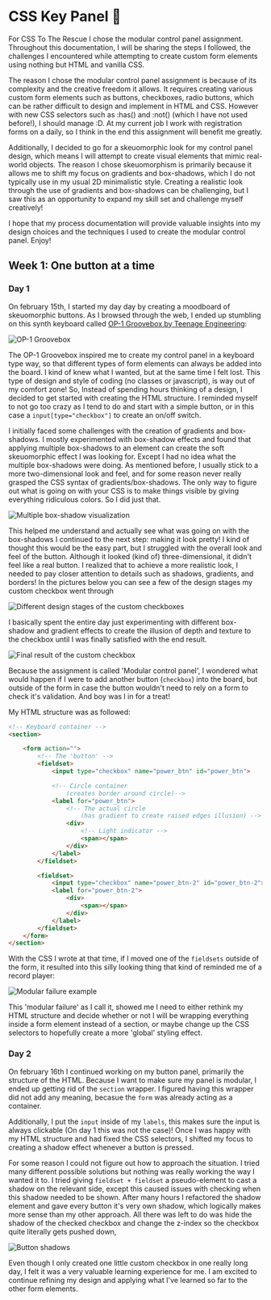 # CSS Key Panel :art:

For CSS To The Rescue I chose the modular control panel assignment. Throughout this documentation, I will be sharing the steps I followed, the challenges I encountered while attempting to create custom form elements using nothing but HTML and vanilla CSS.

The reason I chose the modular control panel assignment is because of its complexity and the creative freedom it allows. It requires creating various custom form elements such as buttons, checkboxes, radio buttons, which can be rather difficult to design and implement in HTML and CSS. However with new CSS selectors such as :has() and :not() (which I have not used before!), I should manage :D. At my current job I work with registration forms on a daily, so I think in the end this assignment will benefit me greatly. 

Additionally, I decided to go for a skeuomorphic look for my control panel design, which means I will attempt to create visual elements that mimic real-world objects.
The reason I chose skeuomorphism is primarily because it allows me to shift my focus on gradients and box-shadows, which I do not typically use in my usual 2D minimalistic style. Creating a realistic look through the use of gradients and box-shadows can be challenging, but I saw this as an opportunity to expand my skill set and challenge myself creatively!

I hope that my process documentation will provide valuable insights into my design choices and the techniques I used to create the modular control panel. Enjoy!

## Week 1: One button at a time
### Day 1
On february 15th, I started my day day by creating a moodboard of skeuomorphic buttons. As I browsed through the web, I ended up stumbling on this synth keyboard called [OP-1 Groovebox by Teenage Engineering](https://teenage.engineering/products/op-1):

![OP-1 Groovebox](../docs/assets/op1_groovebox.webp)

The OP-1 Groovebox inspired me to create my control panel in a keyboard type way, so that different types of form elements can always be added into the board. I kind of knew what I wanted, but at the same time I felt lost. This type of design and style of coding (no classes or javascript), is way out of my comfort zone! So, Instead of spending hours thinking of a design, I decided to get started with creating the HTML structure. I reminded myself to not go too crazy as I tend to do and start with a simple button, or in this case a `input[type="checkbox"]` to create an on/off switch.

I initially faced some challenges with the creation of gradients and box-shadows. I mostly experimented with box-shadow effects and found that applying multiple box-shadows to an element can create the soft skeuomorphic effect I was looking for. Except I had no idea what the multiple box-shadows were doing. As mentioned before, I usually stick to a more two-dimensional look and feel, and for some reason never really grasped the CSS syntax of gradients/box-shadows. The only way to figure out what is going on with your CSS is to make things visible by giving everything ridiculous colors. So I did just that.

![Multiple box-shadow visualization](../docs/assets/boxshadow-visualization.png)

This helped me understand and actually see what was going on with the box-shadows I continued to the next step: making it look pretty! I kind of thought this would be the easy part, but I struggled with the overall look and feel of the button. Although it looked (kind of) three-dimensional, it didn't feel like a real button. I realized that to achieve a more realistic look, I needed to pay closer attention to details such as shadows, gradients, and borders! In the pictures below you can see a few of the design stages my custom checkbox went through

![Different design stages of the custom checkboxes](../docs/assets/button-design-phases.png)

I basically spent the entire day just experimenting with different box-shadow and gradient effects to create the illusion of depth and texture to the checkbox until I was finally satisfied with the end result.

![Final result of the custom checkbox](../docs/assets/custom-checkbox-demo.gif)

Because the assignment is called 'Modular control panel', I wondered what would happen if I were to add another button (`checkbox`) into the board, but outside of the form in case the button wouldn't need to rely on a form to check it's validation. And boy was I in for a treat!

My HTML structure was as followed:

```html
<!-- Keyboard container -->
<section>

    <form action="">
        <!-- The 'button' -->
        <fieldset>
            <input type="checkbox" name="power_btn" id="power_btn">

            <!-- Circle container 
                (creates border around circle)-->
            <label for="power_btn">
                <!-- The actual circle 
                    (has gradient to create raised edges illusion) -->
                <div>
                    <!-- Light indicator -->
                    <span></span>
                </div>
            </label>
        </fieldset>

        <fieldset>
            <input type="checkbox" name="power_btn-2" id="power_btn-2">
            <label for="power_btn-2">
                <div>
                    <span></span>
                </div>
            </label>
        </fieldset>
    </form>
</section>
```

With the CSS I wrote at that time, if I moved one of the `fieldsets` outside of the form, it resulted into this silly looking thing that kind of reminded me of a record player:

![Modular failure example](../docs/assets/modular-failure.png)

This 'modular failure' as I call it, showed me I need to either rethink my HTML structure and decide whether or not I will be wrapping everything inside a form element instead of a section, or maybe change up the CSS selectors to hopefully create a more 'global' styling effect.

### Day 2

On february 16th I continued working on my button panel, primarily the structure of the HTML. Because I want to make sure my panel is modular, I ended up getting rid of the `section` wrapper. I figured having this wrapper did not add any meaning, becasue the `form` was already acting as a container.

Additionally, I put the `input` inside of my `labels`, this makes sure the input is always clickable (On day 1 this was not the case)! Once I was happy with my HTML structure and had fixed the CSS selectors, I shifted my focus to creating a shadow effect whenever a button is pressed.

For some reason I could not figure out how to approach the situation. I tried many different possible solutions but nothing was really working the way I wanted it to. I tried giving `fieldset + fieldset` a pseudo-element to cast a shadow on the relevant side, except this caused issues with checking when this shadow needed to be shown. After many hours I refactored the shadow element and gave every button it's very own shadow, which logically makes more sense than my other approach. All there was left to do was hide the shadow of the checked checkbox and change the z-index so the checkbox quite literally gets pushed down,

![Button shadows](../docs/assets/button-shadows.png)

Even though I only created one little custom checkbox in one really long day, I felt it was a very valuable learning experience for me. I am excited to continue refining my design and applying what I've learned so far to the other form elements.